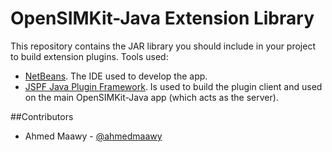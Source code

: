 OpenSIMKit-Java Extension Library
=================================

This repository contains the JAR library you should include in your project to build extension plugins. Tools used:

* [NetBeans](http://netbeans.org/). The IDE used to develop the app.
* [JSPF Java Plugin Framework](http://code.google.com/p/jspf/). Is used to build the plugin client and used on the main OpenSIMKit-Java app (which acts as the server).

##Contributors

* Ahmed Maawy - [@ahmedmaawy](https://twitter.com/ahmedmaawy)